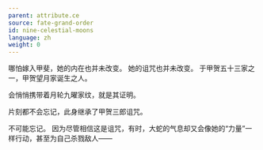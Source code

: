 ```yaml
---
parent: attribute.ce
source: fate-grand-order
id: nine-celestial-moons
language: zh
weight: 0
---
```


哪怕嫁入甲斐，她的内在也并未改变。
她的诅咒也并未改变。
于甲贺五十三家之一，甲贺望月家诞生之人。

会悄悄携带着月轮九曜家纹，就是其证明。

片刻都不会忘记，此身继承了甲贺三郎诅咒。

不可能忘记。
因为尽管相信这是诅咒，有时，大蛇的气息却又会像她的“力量”一样行动，甚至为自己杀戮敌人——
